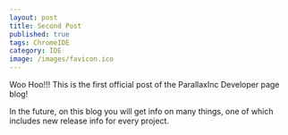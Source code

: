 ```yaml
---
layout: post
title: Second Post
published: true
tags: ChromeIDE
category: IDE
image: /images/favicon.ico
---
```


Woo Hoo!!! This is the first official post of the ParallaxInc Developer page blog!

In the future, on this blog you will get info on many things, one of which includes new release info for every project.